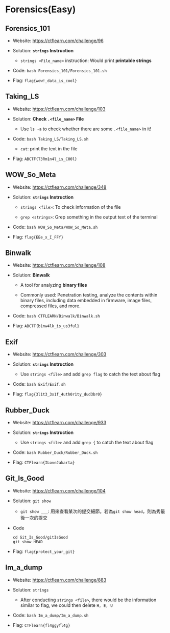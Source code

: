 # Forensics(Easy)

## Forensics_101 

* Website: https://ctflearn.com/challenge/96

* Solution: **```strings``` Instruction**

    * ```strings <File_name>``` instruction: Would print **printable strings**

* Code: ```bash Forensics_101/Forensics_101.sh```

* Flag: ```flag{wow!_data_is_cool}```

## Taking_LS

* Website: https://ctflearn.com/challenge/103

* Solution: **Check ```.<file_name>``` File**

    * Use ```ls -a``` to check whether there are some ```.<file_name>``` in it!

* Code: ```bash Taking_LS/Taking_LS.sh```

    * ```cat```: print the text in the file

* Flag: ```ABCTF{T3Rm1n4l_is_C00l}```

## WOW_So_Meta

* Website: https://ctflearn.com/challenge/348

* Solution: **```strings``` Instruction**

    * ```strings <file>```: To check information of the file

    * ```grep <strings>```: Grep something in the output text of the terminal

* Code: ```bash WOW_So_Meta/WOW_So_Meta.sh```

* Flag: ```flag{EEe_x_I_FFf}```

## Binwalk

* Website: https://ctflearn.com/challenge/108

* Solution: **Binwalk**

    * A tool for analyzing **binary files**
    
    * Commonly used: Penetration testing, analyze the contents within binary files, including data embedded in firmware, image files, compressed files, and more.

* Code: ```bash CTFLEARN/Binwalk/Binwalk.sh```

* Flag: ```ABCTF{b1nw4lk_is_us3ful}```

## Exif

* Website: https://ctflearn.com/challenge/303

* Solution: **```strings``` Instruction**

    * Use ```strings <file>``` and add ```grep flag``` to catch the text about flag

* Code: ```bash Exif/Exif.sh```

* Flag: ```flag{3l1t3_3x1f_4uth0r1ty_dud3br0}```

## Rubber_Duck

* Website: https://ctflearn.com/challenge/933

* Solution: **```strings``` Instruction**

    * Use ```strings <file>``` and add ```grep {``` to catch the text about flag

* Code: ```bash Rubber_Duck/Rubber_Duck.sh```

* Flag: ```CTFlearn{ILoveJakarta}```

## Git_Is_Good

* Website: https://ctflearn.com/challenge/104

* Solution: ```git show```

    * ```git show ___```: 用來查看某次的提交細節。若為```git show head```，則為秀最後一次的提交

* Code

    ```
    cd Git_Is_Good/gitIsGood
    git show HEAD
    ```

* Flag: ```flag{protect_your_git}```

## Im_a_dump

* Website: https://ctflearn.com/challenge/883

* Solution: ```strings```

    * After conducting ```strings <file>```, there would be the  information similar to flag, we could then delete ```H, E, U```

* Code: ```bash Im_a_dump/Im_a_dump.sh```

* Flag: ```CTFlearn{fl4ggyfl4g}```